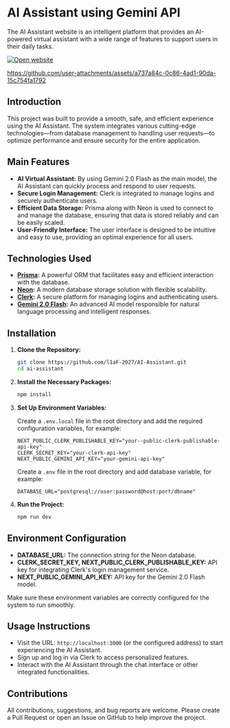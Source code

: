 # AI Assistant using Gemini API

The AI Assistant website is an intelligent platform that provides an AI-powered virtual assistant with a wide range of features to support users in their daily tasks.

[![Open website](https://img.shields.io/badge/website-000000?style=for-the-badge&logo=About.me&logoColor=white)](https://comet-ai-assitant.vercel.app/)


https://github.com/user-attachments/assets/a737a84c-0c86-4ad1-90da-15c754fa1792



## Introduction

This project was built to provide a smooth, safe, and efficient experience using the AI Assistant. The system integrates various cutting-edge technologies—from database management to handling user requests—to optimize performance and ensure security for the entire application.

## Main Features
- **AI Virtual Assistant:** By using Gemini 2.0 Flash as the main model, the AI Assistant can quickly process and respond to user requests.
- **Secure Login Management:** Clerk is integrated to manage logins and securely authenticate users.
- **Efficient Data Storage:** Prisma along with Neon is used to connect to and manage the database, ensuring that data is stored reliably and can be easily scaled.
- **User-Friendly Interface:** The user interface is designed to be intuitive and easy to use, providing an optimal experience for all users.

## Technologies Used

- **[Prisma](https://www.prisma.io/):** A powerful ORM that facilitates easy and efficient interaction with the database.
- **[Neon](https://neon.tech/):** A modern database storage solution with flexible scalability.
- **[Clerk](https://clerk.com/):** A secure platform for managing logins and authenticating users.
- **[Gemini 2.0 Flash](https://ai.google.dev/gemini-api/docs/models/gemini?authuser=1#gemini-2.0-flash):** An advanced AI model responsible for natural language processing and intelligent responses.

## Installation

1. **Clone the Repository:**

   ```bash
   git clone https://github.com/l1aF-2027/AI-Assistant.git
   cd ai-assistant
   ```

2. **Install the Necessary Packages:**

   ```bash
   npm install
   ```

3. **Set Up Environment Variables:**

   Create a `.env.local` file in the root directory and add the required configuration variables, for example:

   ```env
   NEXT_PUBLIC_CLERK_PUBLISHABLE_KEY="your--public-clerk-publishable-api-key"
   CLERK_SECRET_KEY="your-clerk-api-key"
   NEXT_PUBLIC_GEMINI_API_KEY="your-gemini-api-key"
   ```
   
   Create a `.env` file in the root directory and add database variable, for example:
   ```env
   DATABASE_URL="postgresql://user:password@host:port/dbname"
   ```
4. **Run the Project:**

   ```bash
   npm run dev
   ```

## Environment Configuration

- **DATABASE_URL:** The connection string for the Neon database.
- **CLERK_SECRET_KEY, NEXT_PUBLIC_CLERK_PUBLISHABLE_KEY:** API key for integrating Clerk's login management service.
- **NEXT_PUBLIC_GEMINI_API_KEY:** API key for the Gemini 2.0 Flash model.

Make sure these environment variables are correctly configured for the system to run smoothly.

## Usage Instructions

- Visit the URL: `http://localhost:3000` (or the configured address) to start experiencing the AI Assistant.
- Sign up and log in via Clerk to access personalized features.
- Interact with the AI Assistant through the chat interface or other integrated functionalities.

## Contributions

All contributions, suggestions, and bug reports are welcome. Please create a Pull Request or open an Issue on GitHub to help improve the project.
